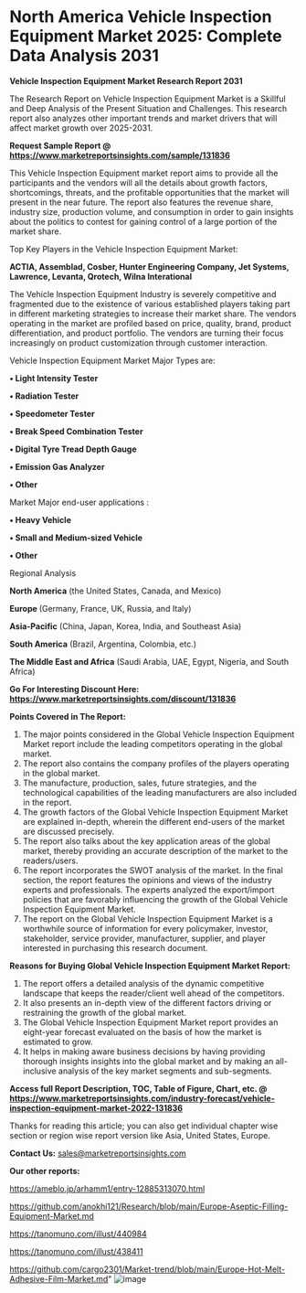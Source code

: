 # North America Vehicle Inspection Equipment Market 2025: Complete Data Analysis 2031

<strong>Vehicle Inspection Equipment Market Research Report 2031</strong>

The Research Report on Vehicle Inspection Equipment Market is a Skillful and Deep Analysis of the Present Situation and Challenges. This research report also analyzes other important trends and market drivers that will affect market growth over 2025-2031.

<strong>Request Sample Report @ <a href=https://www.marketreportsinsights.com/sample/131836>https://www.marketreportsinsights.com/sample/131836</a></strong>

This Vehicle Inspection Equipment market report aims to provide all the participants and the vendors will all the details about growth factors, shortcomings, threats, and the profitable opportunities that the market will present in the near future. The report also features the revenue share, industry size, production volume, and consumption in order to gain insights about the politics to contest for gaining control of a large portion of the market share.

Top Key Players in the Vehicle Inspection Equipment Market:

<strong>ACTIA, Assemblad, Cosber, Hunter Engineering Company, Jet Systems, Lawrence, Levanta, Qrotech, Wilna Interational</strong>

The Vehicle Inspection Equipment Industry is severely competitive and fragmented due to the existence of various established players taking part in different marketing strategies to increase their market share. The vendors operating in the market are profiled based on price, quality, brand, product differentiation, and product portfolio. The vendors are turning their focus increasingly on product customization through customer interaction.

Vehicle Inspection Equipment Market Major Types are:

<strong>• Light Intensity Tester

• Radiation Tester

• Speedometer Tester

• Break Speed Combination Tester

• Digital Tyre Tread Depth Gauge

• Emission Gas Analyzer

• Other</strong>

Market Major end-user applications :

<strong>• Heavy Vehicle

• Small and Medium-sized Vehicle

• Other</strong>

Regional Analysis

</u><strong><b>North America</b></strong> (the United States, Canada, and Mexico)

<strong><b>Europe </b></strong>(Germany, France, UK, Russia, and Italy)

<strong><b>Asia-Pacific</b></strong> (China, Japan, Korea, India, and Southeast Asia)

<strong><b>South America</b></strong> (Brazil, Argentina, Colombia, etc.)

<strong><b>The Middle East and Africa</b></strong> (Saudi Arabia, UAE, Egypt, Nigeria, and South Africa)

<strong>Go For Interesting Discount Here: <a href=https://www.marketreportsinsights.com/discount/131836>https://www.marketreportsinsights.com/discount/131836</a></strong>

<strong>Points Covered in The Report:</strong>
<ol>
  <li>The major points considered in the Global Vehicle Inspection Equipment Market report include the leading competitors operating in the global market.</li>
  <li>The report also contains the company profiles of the players operating in the global market.</li>
  <li>The manufacture, production, sales, future strategies, and the technological capabilities of the leading manufacturers are also included in the report.</li>
  <li>The growth factors of the Global Vehicle Inspection Equipment Market are explained in-depth, wherein the different end-users of the market are discussed precisely.</li>
  <li>The report also talks about the key application areas of the global market, thereby providing an accurate description of the market to the readers/users.</li>
  <li>The report incorporates the SWOT analysis of the market. In the final section, the report features the opinions and views of the industry experts and professionals. The experts analyzed the export/import policies that are favorably influencing the growth of the Global Vehicle Inspection Equipment Market.</li>
  <li>The report on the Global Vehicle Inspection Equipment Market is a worthwhile source of information for every policymaker, investor, stakeholder, service provider, manufacturer, supplier, and player interested in purchasing this research document.</li>
</ol>
<strong>Reasons for Buying Global Vehicle Inspection Equipment Market Report:</strong>

<ol>
  <li>The report offers a detailed analysis of the dynamic competitive landscape that keeps the reader/client well ahead of the competitors.</li>
  <li>It also presents an in-depth view of the different factors driving or restraining the growth of the global market.</li>
  <li>The Global Vehicle Inspection Equipment Market report provides an eight-year forecast evaluated on the basis of how the market is estimated to grow.</li>
  <li>It helps in making aware business decisions by having providing thorough insights insights into the global market and by making an all-inclusive analysis of the key market segments and sub-segments.</li>
</ol>
<strong>Access full Report Description, TOC, Table of Figure, Chart, etc. @ <a href=https://www.marketreportsinsights.com/industry-forecast/vehicle-inspection-equipment-market-2022-131836>https://www.marketreportsinsights.com/industry-forecast/vehicle-inspection-equipment-market-2022-131836</a></strong>


Thanks for reading this article; you can also get individual chapter wise section or region wise report version like Asia, United States, Europe.

<strong>Contact Us:</strong>
sales@marketreportsinsights.com

<strong>Our other reports:</strong>

<a href=https://ameblo.jp/arhamm1/entry-12885313070.html>https://ameblo.jp/arhamm1/entry-12885313070.html</a>

<a href=https://github.com/anokhi121/Research/blob/main/Europe-Aseptic-Filling-Equipment-Market.md>https://github.com/anokhi121/Research/blob/main/Europe-Aseptic-Filling-Equipment-Market.md</a>

<a href=https://tanomuno.com/illust/440984>https://tanomuno.com/illust/440984</a>

<a href=https://tanomuno.com/illust/438411>https://tanomuno.com/illust/438411</a>

<a href=https://github.com/cargo2301/Market-trend/blob/main/Europe-Hot-Melt-Adhesive-Film-Market.md>https://github.com/cargo2301/Market-trend/blob/main/Europe-Hot-Melt-Adhesive-Film-Market.md</a>"
![image](https://github.com/user-attachments/assets/ee802e6e-0c15-4ee2-a26c-4a703d94fca7)

